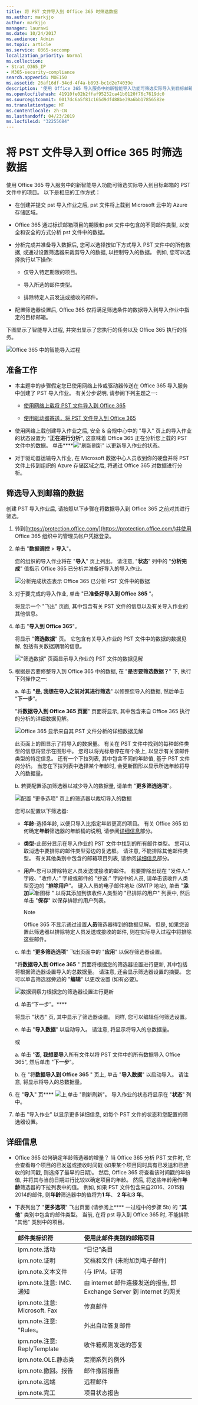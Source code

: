 ```yaml
---
title: 将 PST 文件导入到 Office 365 时筛选数据
ms.author: markjjo
author: markjjo
manager: laurawi
ms.date: 10/24/2017
ms.audience: Admin
ms.topic: article
ms.service: O365-seccomp
localization_priority: Normal
ms.collection:
- Strat_O365_IP
- M365-security-compliance
search.appverid: MOE150
ms.assetid: 26af16df-34cd-4f4a-b893-bc1d2e74039e
description: '使用 Office 365 导入服务中的新智能导入功能可筛选实际导入到目标邮箱的项目。 智能导入使您可以主动决定要导入的数据和留下的内容。 智能导入还提供了有关要导入到 Office 365 中的数据的见解。 '
ms.openlocfilehash: 41910fe02b2ffaf95252ca41b0120f76c7619dc0
ms.sourcegitcommit: 0017dc6a5f81c165d9dfd88be39a6bb17856582e
ms.translationtype: MT
ms.contentlocale: zh-CN
ms.lasthandoff: 04/23/2019
ms.locfileid: "32255684"
---
```

# <a name="filter-data-when-importing-pst-files-to-office-365"></a>将 PST 文件导入到 Office 365 时筛选数据

使用 Office 365 导入服务中的新智能导入功能可筛选实际导入到目标邮箱的 PST 文件中的项目。 以下是相应的工作方式：
  
- 在创建并提交 pst 导入作业之后, pst 文件将上载到 Microsoft 云中的 Azure 存储区域。
    
- Office 365 通过标识邮箱项目的期限和 pst 文件中包含的不同邮件类型, 以安全和安全的方式分析 pst 文件中的数据。
    
- 分析完成并准备导入数据后, 您可以选择按如下方式导入 PST 文件中的所有数据, 或通过设置筛选器来裁剪导入的数据, 以控制导入的数据。 例如, 您可以选择执行以下操作:
    
  - 仅导入特定期限的项目。
    
  - 导入所选的邮件类型。
    
  - 排除特定人员发送或接收的邮件。
    
- 配置筛选器设置后, Office 365 仅将满足筛选条件的数据导入到导入作业中指定的目标邮箱。
    
下图显示了智能导入过程, 并突出显示了您执行的任务以及 Office 365 执行的任务。
  
![Office 365 中的智能导入过程](media/f2ec309b-11f5-48f2-939c-a6ff72152d14.png)
  
## <a name="before-you-begin"></a>准备工作

- 本主题中的步骤假定您已使用网络上传或驱动器传送在 Office 365 导入服务中创建了 PST 导入作业。 有关分步说明, 请参阅下列主题之一:
    
  - [使用网络上载将 PST 文件导入到 Office 365](use-network-upload-to-import-pst-files.md)
    
  - [使用驱动器寄送，将 PST 文件导入到 Office 365](use-drive-shipping-to-import-pst-files-to-office-365.md)
    
- 使用网络上载创建导入作业之后, 安全 & 合规中心中的 "导入" 页上的导入作业的状态设置为 "**正在进行分析**", 这意味着 Office 365 正在分析您上载的 PST 文件中的数据。 单击****!["刷新](media/165fb3ad-38a8-4dd9-9e76-296aefd96334.png)刷新" 以更新导入作业的状态。 
    
- 对于驱动器运输导入作业, 在 Microsoft 数据中心人员收到你的硬盘并将 PST 文件上传到组织的 Azure 存储区域之后, 将通过 Office 365 对数据进行分析。
  
## <a name="filter-data-that-gets-imported-to-mailboxes"></a>筛选导入到邮箱的数据

创建 PST 导入作业后, 请按照以下步骤在将数据导入到 Office 365 之前对其进行筛选。
  
1. 转到[https://protection.office.com/](https://protection.office.com/)并使用 Office 365 组织中的管理员帐户凭据登录。 
    
2. 单击 "**数据调控** \> **导入**"。
    
    您的组织的导入作业将在 "**导入**" 页上列出。 请注意, "**状态**" 列中的 "**分析完成**" 值指示 Office 365 已分析并准备好导入的导入作业。 
    
    ![分析完成状态表示 Office 365 已分析 PST 文件中的数据](media/de5294f4-f0ba-4b92-a48a-a4b32b6da490.png)
  
3. 对于要完成的导入作业, 单击 "已**准备好导入到 Office 365** "。 
    
    将显示一个 "飞出" 页面, 其中包含有关 PST 文件的信息以及有关导入作业的其他信息。
    
4. 单击 "**导入到 Office 365**"。
    
    将显示 "**筛选数据**" 页。 它包含有关导入作业的 PST 文件中的数据的数据见解, 包括有关数据期限的信息。 
    
    !["筛选数据" 页面显示导入作业的 PST 文件的数据见解](media/3b537ec0-25a4-45a4-96d5-a429e2a33128.png)
  
5. 根据是否要修整导入到 Office 365 中的数据, 在 "**是否要筛选数据？**" 下, 执行下列操作之一:
    
    a. 单击 **"是, 我想在导入之前对其进行筛选**" 以修整您导入的数据, 然后单击 "**下一步**"。
    
    "将**数据导入到 Office 365 页面**" 页面将显示, 其中包含来自 Office 365 执行的分析的详细数据见解。 
    
    ![Office 365 显示来自其 PST 文件分析的详细数据见解](media/4881205f-0288-4c32-a440-37e2160295f2.png)
  
    此页面上的图显示了将导入的数据量。 有关在 PST 文件中找到的每种邮件类型的信息将显示在图形中。 您可以将光标悬停在每个条上, 以显示有关该邮件类型的特定信息。 还有一个下拉列表, 其中包含不同的年龄值, 基于 PST 文件的分析。 当您在下拉列表中选择某个年龄时, 会更新图形以显示所选年龄将导入的数据量。 
    
    b. 若要配置添加筛选器以减少导入的数据量, 请单击 "**更多筛选选项**"。
    
    ![配置 "更多选项" 页上的筛选器以裁切导入的数据](media/3f8d68c3-3fe2-4b4e-9488-b368b98fa9fe.png)
  
    您可以配置以下筛选器:
    
      - **年龄**-选择年龄, 以便只导入比指定年龄更高的项目。 有关 Office 365 如何确定**年龄**筛选器的年龄桶的说明, 请参阅[详细信息](#more-information)部分。 
    
      - **类型**-此部分显示在导入作业的 PST 文件中找到的所有邮件类型。 您可以取消选中要排除的邮件类型旁边的复选框。 请注意, 不能排除其他邮件类型。 有关其他类别中包含的邮箱项目列表, 请参阅[详细信息](#more-information)部分。 
    
      - **用户**-您可以排除特定人员发送或接收的邮件。 若要排除出现在 "发件人:" 字段、"收件人:" 字段或邮件的 "抄送:" 字段中的人员, 请单击该收件人类型旁边的 "**排除用户**"。 键入人员的电子邮件地址 (SMTP 地址), 单击 "**添加**![新图标](media/457cd93f-22c2-4571-9f83-1b129bcfb58e.gif) " 以将其添加到该收件人类型的 "已排除的用户" 列表中, 然后单击 "**保存**" 以保存排除的用户列表。 
    
        > [!NOTE]
        > Office 365 不显示通过设置**人员**筛选器得到的数据见解。 但是, 如果您设置此筛选器以排除特定人员发送或接收的邮件, 则在实际导入过程中将排除这些邮件。 
  
    c. 单击 "**更多筛选选项**" 飞出页面中的 "**应用**" 以保存筛选器设置。 
    
    "将**数据导入到 Office 365** " 页面将根据您的筛选器设置进行更新, 其中包括将根据筛选器设置导入的总数据量。 请注意, 还会显示筛选器设置的摘要。 您可以单击筛选器旁边的 "**编辑**" 以更改设置 (如有必要)。 
    
    ![数据洞察力根据您的筛选器设置进行更新](media/897e20fb-3b13-44c3-9d56-9f330750f2a3.png)
  
    d. 单击“下一步”。****
    
    将显示 "状态" 页, 其中显示了筛选器设置。 同样, 您可以编辑任何筛选设置。
    
    e. 单击 "**导入数据**" 以启动导入。 请注意, 将显示将导入的总数据量。 
    
    或
    
    a. 单击 "**否, 我想要导**入所有文件以将 PST 文件中的所有数据导入 Office 365", 然后单击 "**下一步**"。
    
    b. 在 "将**数据导入到 Office 365** " 页上, 单击 "**导入数据**" 以启动导入。 请注意, 将显示将导入的总数据量。 
    
6. 在 "**导入**" 页**** ![上,](media/165fb3ad-38a8-4dd9-9e76-296aefd96334.png)单击 "刷新刷新"。 导入作业的状态将显示在 "**状态**" 列中。 
    
7. 单击 "导入作业" 以显示更多详细信息, 如每个 PST 文件的状态和您配置的筛选器设置。

  
## <a name="more-information"></a>详细信息

- Office 365 如何确定年龄筛选器的增量？ 当 Office 365 分析 PST 文件时, 它会查看每个项目的已发送或接收时间戳 (如果某个项目同时具有已发送和已接收的时间戳, 则选择了最早的日期)。 然后, Office 365 将查看该时间戳的年份值, 并将其与当前日期进行比较以确定项目的年龄。 然后, 将这些年龄用作**年龄**筛选器的下拉列表中的值。 例如, 如果 PST 文件包含来自2016、2015和2014的邮件, 则**年龄**筛选器中的值将为**1 年**、 **2 年**和**3 年**。
    
- 下表列出了 "**更多选项**" 飞出页面 (请参阅上**** 一过程中的步骤 5b) 的 "**其他**" 类别中包含的邮件类型。 当前, 在将 pst 导入到 Office 365 时, 不能排除 "其他" 类别中的项目。 
    
    |**邮件类标识符**|**使用此邮件类别的邮箱项目**|
    |:-----|:-----|
    |ipm.note.活动  <br/> |“日记”条目  <br/> |
    |ipm.note.证明  <br/> |文档和文件 (未附加到电子邮件)  <br/> |
    |ipm.note.文本文件  <br/> |(与 IPM。证明  <br/> |
    |ipm.note.注意: IMC. 通知  <br/> |由 internet 邮件连接发送的报告, 即 Exchange Server 到 internet 的网关  <br/> |
    |ipm.note.注意: Microsoft. Fax  <br/> |传真邮件  <br/> |
    |ipm.note.注意: "Rules。  <br/> |外出自动答复邮件  <br/> |
    |ipm.note.注意: ReplyTemplate  <br/> |收件箱规则发送的答复  <br/> |
    |ipm.note.OLE.静态类  <br/> |定期系列的例外  <br/> |
    |ipm.note.撤回。报告  <br/> |邮件撤回报告  <br/> |
    |ipm.note.远端  <br/> |远程邮件  <br/> |
    |ipm.note.完工  <br/> |项目状态报告  <br/> |
